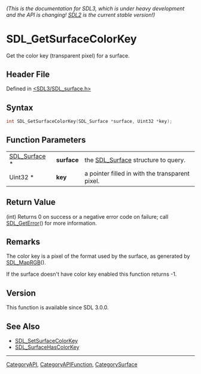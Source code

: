 ###### (This is the documentation for SDL3, which is under heavy development and the API is changing! [SDL2](https://wiki.libsdl.org/SDL2/) is the current stable version!)
# SDL_GetSurfaceColorKey

Get the color key (transparent pixel) for a surface.

## Header File

Defined in [<SDL3/SDL_surface.h>](https://github.com/libsdl-org/SDL/blob/main/include/SDL3/SDL_surface.h)

## Syntax

```c
int SDL_GetSurfaceColorKey(SDL_Surface *surface, Uint32 *key);
```

## Function Parameters

|                              |             |                                                    |
| ---------------------------- | ----------- | -------------------------------------------------- |
| [SDL_Surface](SDL_Surface) * | **surface** | the [SDL_Surface](SDL_Surface) structure to query. |
| Uint32 *                     | **key**     | a pointer filled in with the transparent pixel.    |

## Return Value

(int) Returns 0 on success or a negative error code on failure; call
[SDL_GetError](SDL_GetError)() for more information.

## Remarks

The color key is a pixel of the format used by the surface, as generated by
[SDL_MapRGB](SDL_MapRGB)().

If the surface doesn't have color key enabled this function returns -1.

## Version

This function is available since SDL 3.0.0.

## See Also

- [SDL_SetSurfaceColorKey](SDL_SetSurfaceColorKey)
- [SDL_SurfaceHasColorKey](SDL_SurfaceHasColorKey)

----
[CategoryAPI](CategoryAPI), [CategoryAPIFunction](CategoryAPIFunction), [CategorySurface](CategorySurface)


